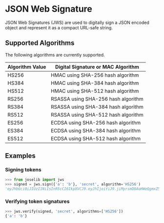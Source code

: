 # JSON Web Signature

JSON Web Signatures (JWS) are used to digitally sign a JSON encoded
object and represent it as a compact URL-safe string.

## Supported Algorithms

The following algorithms are currently supported.

| Algorithm Value | Digital Signature or MAC Algorithm  |
| --------------- | ----------------------------------- |
| HS256           | HMAC using SHA-256 hash algorithm   |
| HS384           | HMAC using SHA-384 hash algorithm   |
| HS512           | HMAC using SHA-512 hash algorithm   |
| RS256           | RSASSA using SHA-256 hash algorithm |
| RS384           | RSASSA using SHA-384 hash algorithm |
| RS512           | RSASSA using SHA-512 hash algorithm |
| ES256           | ECDSA using SHA-256 hash algorithm  |
| ES384           | ECDSA using SHA-384 hash algorithm  |
| ES512           | ECDSA using SHA-512 hash algorithm  |

## Examples

### Signing tokens

```python
>>> from joselib import jws
>>> signed = jws.sign({'a': 'b'}, 'secret', algorithm='HS256')
'eyJhbGciOiJIUzI1NiIsInR5cCI6IkpXVCJ9.eyJhIjoiYiJ9.jiMyrsmD8AoHWeQgmxZ5yq8z0lXS67_QGs52AzC8Ru8'
```

### Verifying token signatures

```python
>>> jws.verify(signed, 'secret', algorithms=['HS256'])
{'a': 'b'}
```
